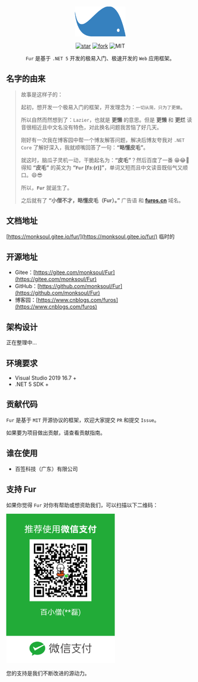 <p align="center">
<img src="./docs/static/img/furlogo.png" height="80"/>
</p>

<div align="center">

[![star](https://gitee.com/monksoul/Fur/badge/star.svg?theme=dark)](https://gitee.com/monksoul/Fur/stargazers) [![fork](https://gitee.com/monksoul/Fur/badge/fork.svg?theme=dark)](https://gitee.com/monksoul/Fur/members) ![MIT](https://img.shields.io/badge/license-MIT-3963bc.svg)

</div>

<div align="center">

`Fur` 是基于 `.NET 5` 开发的极易入门、极速开发的 `Web` 应用框架。

</div>

## 名字的由来

> 故事是这样子的：
> 
> 起初，想开发一个极易入门的框架，开发理念为：`一切从简，只为了更懒`。
> 
> 所以自然而然想到了：`Lazier`，也就是 **更懒** 的意思。但是 **更懒** 和 **更烂** 读音很相近且中文名没有特色，对此换名问题我苦恼了好几天。
> 
> 刚好有一次我在博客园中帮一个博友解答问题，解决后博友夸我对 `.NET Core` 了解好深入，我就顺嘴回答了一句：**“略懂皮毛”**。
> 
> 就这时，脑瓜子灵机一动，干脆起名为：**“皮毛”**？然后百度了一番 😁😂🤣 得知 **“皮毛”** 的英文为 **“`Fur` [fɜː(r)]”**，单词又短而且中文读音既俗气又顺口。😄😎
> 
> 所以，**`Fur`** 就诞生了。
> 
> 之后就有了 **“小僧不才，略懂皮毛（Fur）。”** 广告语 和 **[furos.cn](https://furos.cn)** 域名。

## 文档地址

[https://monksoul.gitee.io/fur/](https://monksoul.gitee.io/fur/) 临时的

## 开源地址

- Gitee：[https://gitee.com/monksoul/Fur](https://gitee.com/monksoul/Fur)
- GitHub：[https://github.com/monksoul/Fur](https://github.com/monksoul/Fur)
- 博客园：[https://www.cnblogs.com/furos](https://www.cnblogs.com/furos)

## 架构设计

正在整理中...

## 环境要求

- Visual Studio 2019 16.7 +
- .NET 5 SDK +


## 贡献代码

`Fur` 是基于 `MIT` 开源协议的框架，欢迎大家提交 `PR` 和提交 `Issue`。

如果要为项目做出贡献，请查看贡献指南。

## 谁在使用

- 百签科技（广东）有限公司

## 支持 Fur

如果你觉得 `Fur` 对你有帮助或想资助我们，可以扫描以下二维码：

<img src="./docs/static/img/skm.png" height="400" />

您的支持是我们不断改进的源动力。
